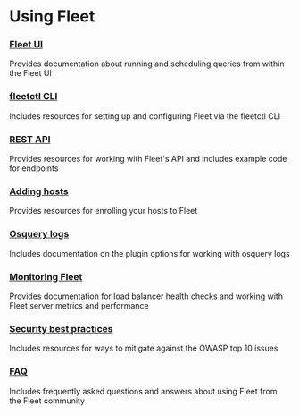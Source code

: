 # Using Fleet

### [Fleet UI](./Fleet-UI.md)
Provides documentation about running and scheduling queries from within the Fleet UI

### [fleetctl CLI](./fleetctl-CLI.md)
Includes resources for setting up and configuring Fleet via the fleetctl CLI

### [REST API](./rest-api/README.md)
Provides resources for working with Fleet's API and includes example code for endpoints

### [Adding hosts](./Adding-hosts.md)
Provides resources for enrolling your hosts to Fleet

### [Osquery logs](./Osquery-logs.md)
Includes documentation on the plugin options for working with osquery logs

### [Monitoring Fleet](./Monitoring-Fleet.md)
Provides documentation for load balancer health checks and working with Fleet server metrics and performance

### [Security best practices](./Security-best-practices.md)
Includes resources for ways to mitigate against the OWASP top 10 issues

### [FAQ](./FAQ.md)
Includes frequently asked questions and answers about using Fleet from the Fleet community
